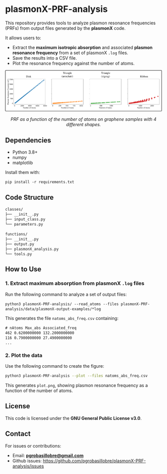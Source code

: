 # plasmonX-PRF-analysis

This repository provides tools to analyze plasmon resonance frequencies (PRFs) from output files generated by the **plasmonX** code.

It allows users to:
- Extract the **maximum isotropic absorption** and associated **plasmon resonance frequency** from a set of plasmonX `.log` files.
- Save the results into a CSV file.
- Plot the resonance frequency against the number of atoms.

<p align="center">
  <img src="_static/graphene_shapes.png" width="1200">
</p>
<p align="center">
  <em>PRF as a function of the number of atoms on graphene samples with 4 different shapes.</em>
</p>


## Dependencies

- Python 3.8+
- numpy
- matplotlib

Install them with:

```
pip install -r requirements.txt
```


## Code Structure 

```
classes/
├── __init__.py
├── input_class.py
└── parameters.py

functions/
├── __init__.py
├── output.py
├── plasmonX_analysis.py
└── tools.py
```



## How to Use

### 1. Extract maximum absorption from plasmonX `.log` files

Run the following command to analyze a set of output files:

```
python3 plasmonX-PRF-analysis/ --read_atoms --files plasmonX-PRF-analysis/data/plasmonX-output-examples/*log
```

This generates the file `natoms_abs_freq.csv` containing:

```
# nAtoms Max_abs Associated_freq
462 0.6200000000 132.2000000000
116 0.7900000000 27.4900000000
...
```

### 2. Plot the data

Use the following command to create the figure:

```bash
python3 plasmonX-PRF-analysis --plot --files natoms_abs_freq.csv
```

This generates `plot.png`, showing plasmon resonance frequency as a function of the number of atoms.


## License

This code is licensed under the **GNU General Public License v3.0**.

## Contact

For issues or contributions:

- Email: **pgrobasillobre@gmail.com**
- Github issues: https://github.com/pgrobasillobre/plasmonX-PRF-analysis/issues

